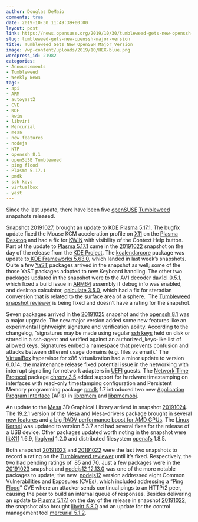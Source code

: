 ```yaml
---
author: Douglas DeMaio
comments: true
date: 2019-10-30 11:49:39+00:00
layout: post
link: https://news.opensuse.org/2019/10/30/tumbleweed-gets-new-openssh-major-version/
slug: tumbleweed-gets-new-openssh-major-version
title: Tumbleweed Gets New OpenSSH Major Version
image: /wp-content/uploads/2019/10/HEX-blue.png
wordpress_id: 21982
categories:
- Announcements
- Tumbleweed
- Weekly News
tags:
- api
- ARM
- autoyast2
- CVE
- KDE
- kwin
- libvirt
- Mercurial
- mesa
- new features
- nodejs
- NTP
- openssh 8.1
- openSUSE Tumbleweed
- ping flood
- Plasma 5.17.1
- pmdk
- ssh keys
- virtualbox
- yast
---
```


Since the last update, there have been five [openSUSE](https://www.opensuse.org/) [Tumbleweed](https://en.opensuse.org/Portal:Tumbleweed) snapshots released.

Snapshot [20191027](https://lists.opensuse.org/opensuse-factory/2019-10/msg00375.html), brought an update to [KDE Plasma 5.17.1](https://kde.org/announcements/plasma-5.17.1.php). The bugfix update fixed the Mouse KCM acceleration profile on [X11](https://www.x.org/) on the [Plasma Desktop](https://kde.org/plasma-desktop) and had a fix for [KWIN](https://userbase.kde.org/KWin) with visibility of the Context Help button. Part of the update to [Plasma 5.17.1](https://kde.org/announcements/plasma-5.17.1.php) came in the [20191022](https://lists.opensuse.org/opensuse-factory/2019-10/msg00304.html) snapshot on the day of the release from the [KDE Project](https://kde.org/). The [kcalendarcore](https://api.kde.org/frameworks/kcalendarcore/html/index.html) package was update to[ KDE Frameworks 5.63.0](https://kde.org/announcements/kde-frameworks-5.63.0.php), which landed in last week’s snapshots. Quite a few [YaST](https://en.wikipedia.org/wiki/YaST) packages arrived in the snapshot as well; some of the those YaST packages adapted to new Keyboard handling. The other two packages updated in the snapshot were to the AV1 decoder [dav1d  0.5.1](https://code.videolan.org/videolan/dav1d), which fixed a build issue in [ARM64](https://en.wikipedia.org/wiki/ARM_architecture) assembly if debug info was enabled, and desktop calculator, [qalculate 3.5.0](https://qalculate.github.io/downloads.html), which had a fix for steradian conversion that is related to the surface area of a sphere.  The [Tumbleweed snapshot reviewer](//review.tumbleweed.boombatower.com/) is being fixed and doesn’t have a rating for the snapshot.

Seven packages arrived in the [20191025](https://lists.opensuse.org/opensuse-factory/2019-10/msg00365.html) snapshot and the [openssh 8.1](https://www.openssh.com/txt/release-8.1) was a major upgrade. The new major version added some new features like an experimental lightweight signature and verification ability. According to the changelog, “signatures may be made using regular [ssh keys](https://wiki.archlinux.org/index.php/SSH_keys) held on disk or stored in a ssh-agent and verified against an authorized_keys-like list of allowed keys. Signatures embed a namespace that prevents confusion and attacks between different usage domains (e.g. files vs email).” The [VirtualBox](https://www.virtualbox.org/) hypervisor for x86 virtualization had a minor update to version 6.0.14; the maintenance release fixed potential issue in the networking with interrupt signalling for network adapters in [UEFI](https://en.wikipedia.org/wiki/Unified_Extensible_Firmware_Interface) guests. The [Network Time Protocol](https://en.wikipedia.org/wiki/Network_Time_Protocol) package [chrony 3.5](https://chrony.tuxfamily.org/download.html) added support for hardware timestamping on interfaces with read-only timestamping configuration and Persistent Memory programming package [pmdk](https://pmem.io/) 1.7 introduced two new [Application Program Interface](https://en.wikipedia.org/wiki/Application_programming_interface) (APIs) in [librpmem](https://pmem.io/pmdk/libpmem/) and [libpmemobj](//pmem.io/pmdk/libpmemobj/).

An update to the [Mesa](https://www.mesa3d.org/) 3D Graphical Library arrived in snapshot [20191024](https://lists.opensuse.org/opensuse-factory/2019-10/msg00354.html). The 19.2.1 version of the Mesa and Mesa-drivers package brought in several [new features](https://www.phoronix.com/scan.php?page=news_item&px=Mesa-19.2-Released) and [a big RADV performance boost for AMD GPUs](https://www.phoronix.com/scan.php?page=news_item&px=Mesa-Radeon-Boost-No-vRAM-Type). The [Linux Kernel](https://www.kernel.org/) was updated to version 5.3.7 and had several fixes for the release of a USB device. Other packages updated worth noting in the snapshot were [libX11](https://gitlab.freedesktop.org/xorg/lib/libx11) 1.6.9, [libglvnd](https://github.com/NVIDIA/libglvnd) 1.2.0 and distributed filesystem [openafs](https://www.openafs.org/) 1.8.5.

Both snapshot [20191023](https://lists.opensuse.org/opensuse-factory/2019-10/msg00342.html) and [20191022](https://lists.opensuse.org/opensuse-factory/2019-10/msg00304.html) were the last two snapshots to record a rating on the [Tumbleweed reviewer](//review.tumbleweed.boombatower.com/) until it’s fixed. Respectively, the two had pending ratings of  85 and 70. Just a few packages were in the [20191023](https://lists.opensuse.org/opensuse-factory/2019-10/msg00342.html) snapshot and [nodejs12 12.13.0](https://github.com/nodejs/node/blob/master/doc/changelogs/CHANGELOG_V12.md#12.8.1) was one of the more notable packages to update; the new  [nodejs12](https://github.com/nodejs/node/blob/master/doc/changelogs/CHANGELOG_V12.md#12.8.1) version addressed eight Common Vulnerabilities and Exposures (CVEs), which included addressing a “[Ping Flood](https://en.wikipedia.org/wiki/Ping_flood)” CVE where an attacker sends continual pings to an HTTP/2 peer, causing the peer to build an internal queue of responses. Besides delivering an update to [Plasma 5.17.1](https://kde.org/announcements/plasma-5.17.1.php) on the day of the release in snapshot [20191022](https://lists.opensuse.org/opensuse-factory/2019-10/msg00304.html), the snapshot also brought [libvirt 5.8.0](https://libvirt.org/news.html) and an update for the control management tool [mercurial 5.1.2](https://www.mercurial-scm.org/).

